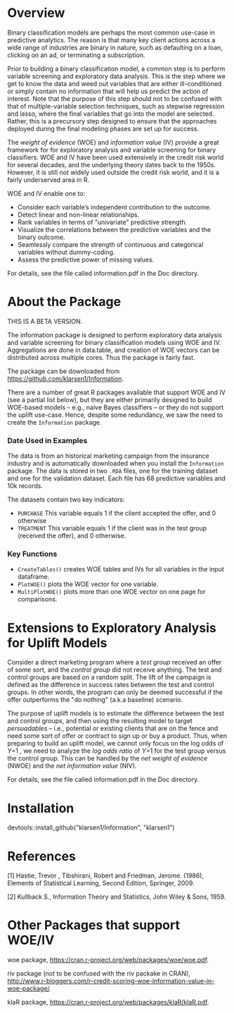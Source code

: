 # Overview 

Binary classification models are perhaps the most common use-case in predictive analytics. The reason is that many key client actions across a wide range of industries are binary in nature, such as defaulting on a loan, clicking on an ad, or terminating a subscription. 

Prior to building a binary classification model, a common step is to perform variable screening and exploratory data analysis. This is the step where we get to know the data and weed out variables that are either ill-conditioned or simply contain no information that will help us predict the action of interest. Note that the purpose of this step should not to be confused with that of multiple-variable selection techniques, such as stepwise regression and lasso, where the final variables that go into the model are selected. Rather, this is a precursory step designed to ensure that the approaches deployed during the final modeling phases are set up for success.

The *weight of evidence* (WOE) and *information value* (IV) provide a great framework for for exploratory analysis and variable screening for binary classifiers. WOE and IV have been used extensively in the credit risk world for several decades, and the underlying theory dates back to the 1950s. However, it is still not widely used outside the credit risk world, and it is a fairly underserved area in R.

WOE and IV enable one to:

* Consider each variable’s independent contribution to the outcome.
* Detect linear and non-linear relationships.
* Rank variables in terms of "univariate" predictive strength.
* Visualize the correlations between the predictive variables and the binary outcome.   
* Seamlessly compare the strength of continuous and categorical variables without dummy-coding.
* Assess the predictive power of missing values.

For details, see the file called information.pdf in the Doc directory.

# About the Package

THIS IS A BETA VERSION.

The information package is designed to perform exploratory data analysis and variable screening for binary classification models using WOE and IV. Aggregations are done in data.table, and creation of WOE vectors can be distributed across multiple cores. Thus the package is fairly fast.

The package can be downloaded from https://github.com/klarsen1/Information.

There are a number of great R packages available that support WOE and IV (see a partial list below), but they are either primarily designed to build WOE-based models – e.g., naive Bayes classifiers – or they do not support the uplift use-case. Hence, despite some redundancy, we saw the need to create the `Information` package.

### Date Used in Examples
The data is from an historical marketing campaign from the insurance industry and is automatically downloaded when you install the `Information` package. The data is stored in two `.RDA` files, one for the training dataset and one for the validation dataset. Each file has 68 predictive variables and 10k records.

The datasets contain two key indicators: 

* `PURCHASE` This variable equals 1 if the client accepted the offer, and 0 otherwise
* `TREATMENT` This variable equals 1 if the client was in the test group (received the offer), and 0 otherwise.
  
### Key Functions

* `CreateTables()` creates WOE tables and IVs for all variables in the input dataframe.
* `PlotWOE()` plots the WOE vector for one variable.
* `MultiPlotWOE()` plots more than one WOE vector on one page for comparisons.

# Extensions to Exploratory Analysis for Uplift Models
Consider a direct marketing program where a *test group* received an offer of some sort, and the *control group* did not receive anything. The test and control groups are based on a random split. The lift of the campaign is defined as the difference in success rates between the test and control groups. In other words, the program can only be deemed successful if the offer outperforms the "do nothing" (a.k.a baseline) scenario.

The purpose of uplift models is to estimate the difference between the test and control groups, and then using the resulting model to target *persuadables* – i.e., potential or existing clients that are on the fence and need some sort of offer or contract to sign up or buy a product. Thus, when preparing to build an uplift model, we cannot only focus on the log odds of *Y*=1 , we need to analyze the *log odds ratio* of *Y*=1 for the test group versus the control group. This can be handled by the *net weight of evidence* (NWOE) and the *net information value* (NIV).

For details, see the file called information.pdf in the Doc directory.
 
# Installation
devtools::install_github("klarsen1/Information", "klarsen1")

# References

[1] Hastie, Trevor , Tibshirani, Robert and Friedman, Jerome. (1986), Elements of Statistical Learning, Second Edition, Springer, 2009.

[2] Kullback S., Information Theory and Statistics, John Wiley & Sons, 1959.

# Other Packages that support WOE/IV

woe package, https://cran.r-project.org/web/packages/woe/woe.pdf.

riv package (not to be confused with the riv packake in CRAN), http://www.r-bloggers.com/r-credit-scoring-woe-information-value-in-woe-package/.

klaR package, https://cran.r-project.org/web/packages/klaR/klaR.pdf.


